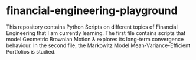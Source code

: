 # financial-engineering-playground
This repository contains Python Scripts on different topics of Financial Engineering that I am currently learning.
The first file contains scripts that model Geometric Brownian Motion & explores its long-term convergence behaviour.
In the second file, the Markowitz Model Mean-Variance-Efficient Portfolios is studied.
